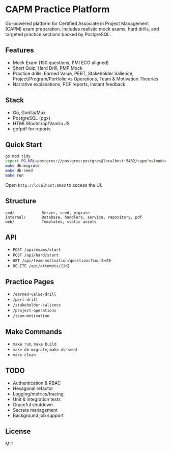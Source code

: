 # CAPM Practice Platform

Go-powered platform for Certified Associate in Project Management (CAPM) exam preparation. Includes realistic mock exams, hard drills, and targeted practice sections backed by PostgreSQL.

## Features
- Mock Exam (150 questions, PMI ECO aligned)
- Short Quiz, Hard Drill, PMP Mock
- Practice drills: Earned Value, PERT, Stakeholder Salience, Project/Program/Portfolio vs Operations, Team & Motivation Theories
- Narrative explanations, PDF reports, instant feedback

## Stack
- Go, Gorilla/Mux
- PostgreSQL (pgx)
- HTML/Bootstrap/Vanilla JS
- gofpdf for reports

## Quick Start
```bash
go mod tidy
export PG_URL=postgres://postgres:postgres@localhost:5432/capm?sslmode=disable
make db-migrate
make db-seed
make run
```

Open `http://localhost:8080` to access the UI.

## Structure
```
cmd/            Server, seed, migrate
internal/       Database, handlers, service, repository, pdf
web/            Templates, static assets
```

## API
- `POST /api/exams/start`
- `POST /api/hard/start`
- `GET /api/team-motivation/questions?count=20`
- `DELETE /api/attempts/{id}`

## Practice Pages
- `/earned-value-drill`
- `/pert-drill`
- `/stakeholder-salience`
- `/project-operations`
- `/team-motivation`

## Make Commands
- `make run`, `make build`
- `make db-migrate`, `make db-seed`
- `make clean`

## TODO
- Authentication & RBAC
- Hexagonal refactor
- Logging/metrics/tracing
- Unit & integration tests
- Graceful shutdown
- Secrets management
- Background job support

## License
MIT
